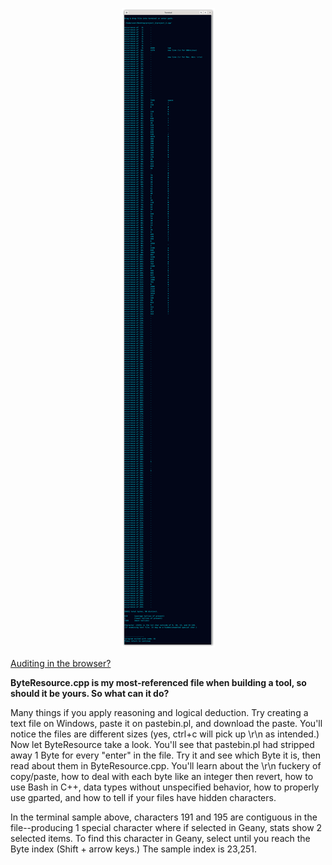 <!--
Byte occurrence print-out for any file, and C++/GNU+Linux resource in the cpp.
-->



<p align="center">
  <img src="https://github.com/compromise-evident/ByteResource/blob/main/Other/Terminal.png">
</p>

[Auditing in the browser?](https://coliru.stacked-crooked.com/a/7ab2c2d6959e1e37)



**ByteResource.cpp is my most-referenced file when building a tool, so should it be yours. So what can it do?**

Many things if you apply reasoning and logical deduction. Try creating a text file on Windows, paste it on pastebin.pl, and download the paste. You'll notice the files are different sizes (yes, ctrl+c will pick up \r\n as intended.) Now let ByteResource take a look. You'll see that pastebin.pl had stripped away 1 Byte for every "enter" in the file. Try it and see which Byte it is, then read about them in ByteResource.cpp. You'll learn about the \r\n fuckery of copy/paste, how to deal with each byte like an integer then revert, how to use Bash in C++, data types without unspecified behavior, how to properly use gparted, and how to tell if your files have hidden characters.

In the terminal sample above, characters 191 and 195 are contiguous in the file--producing 1 special character where if selected in Geany, stats show 2 selected items. To find this character in Geany, select until you reach the Byte index (Shift + arrow keys.) The sample index is 23,251.
